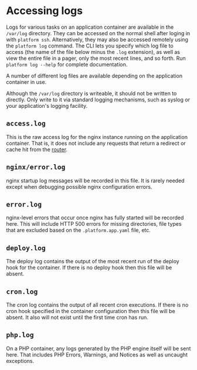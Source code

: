 # Accessing logs

Logs for various tasks on an application container are available in the `/var/log` directory.  They can be accessed on the normal shell after loging in with `platform ssh`.  Alternatively, they may also be accessed remotely using the `platform log` command.  The CLI lets you specify which log file to access (the name of the file below minus the `.log` extension), as well as view the entire file in a pager, only the most recent lines, and so forth.  Run `platform log --help` for complete documentation.

A number of different log files are available depending on the application container in use.

Although the `/var/log` directory is writeable, it should not be written to directly. Only write to it via standard logging mechanisms, such as syslog or your application's logging facility.

## `access.log`

This is the raw access log for the nginx instance running on the application container. That is, it does not include any requests that return a redirect or cache hit from the [router](configuration/routes.md).

## `nginx/error.log`

nginx startup log messages will be recorded in this file.  It is rarely needed except when debugging possible nginx configuration errors.

## `error.log`

nginx-level errors that occur once nginx has fully started will be recorded here. This will include HTTP 500 errors for missing directories, file types that are excluded based on the `.platform.app.yaml` file, etc.

## `deploy.log`

The deploy log contains the output of the most recent run of the deploy hook for the container.  If there is no deploy hook then this file will be absent.

## `cron.log`

The cron log contains the output of all recent cron executions.  If there is no cron hook specified in the container configuration then this file will be absent. It also will not exist until the first time cron has run.

## `php.log`

On a PHP container, any logs generated by the PHP engine itself will be sent here.  That includes PHP Errors, Warnings, and Notices as well as uncaught exceptions.

